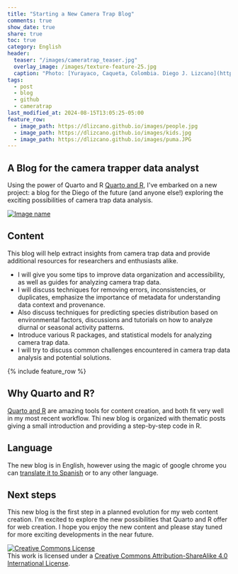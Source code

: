 ```yaml
---
title: "Starting a New Camera Trap Blog"
comments: true
show_date: true
share: true
toc: true
category: English
header:
  teaser: "/images/cameratrap_teaser.jpg"
  overlay_image: /images/texture-feature-25.jpg
  caption: "Photo: [Yurayaco, Caqueta, Colombia. Diego J. Lizcano](https://www.instagram.com/walking_tapir/)"
tags:
  - post
  - blog
  - github
  - cameratrap
last_modified_at: 2024-08-15T13:05:25-05:00
feature_row:
  - image_path: https://dlizcano.github.io/images/people.jpg
  - image_path: https://dlizcano.github.io/images/kids.jpg
  - image_path: https://dlizcano.github.io/images/puma.JPG
---
```


## A Blog for the camera trapper data analyst

Using the power of Quarto and R [Quarto and R](https://quarto.org/), I've embarked on a new project: a blog for the Diego of the future (and anyone else!) exploring the exciting possibilities of camera trap data analysis. 

[![Image name](https://dlizcano.github.io/images/cameratrapblog.jpg)](https://dlizcano.github.io/cameratrap/)

## Content 

This blog will help extract insights from camera trap data and provide additional resources for researchers and enthusiasts alike. 
- I will give you some tips to improve data organization and accessibility, as well as guides for analyzing camera trap data.
- I will discuss techniques for removing errors, inconsistencies, or duplicates, emphasize the importance of metadata for understanding data context and provenance. 
- Also discuss techniques for predicting species distribution based on environmental factors, discussions and tutorials on how to analyze diurnal or seasonal activity patterns. 
- Introduce various R packages, and statistical models for analyzing camera trap data. 
- I will try to discuss common challenges encountered in camera trap data analysis and potential solutions.  

{% include feature_row %}

## Why Quarto and R? 

[Quarto and R](https://quarto.org/) are amazing tools for content creation, and both fit very well in my most recent workflow. Thi new blog is organized with thematic posts giving a small introduction and providing a step-by-step code in R. 

## Language

The new blog is in English, however using the magic of google chrome you can [translate it to Spanish](https://www.youtube.com/watch?app=desktop&v=0ppXHz2pk3A) or to any other language.  

## Next steps

This new blog is the first step in a planned evolution for my web content creation. I'm excited to explore the new possibilities that Quarto and R offer for web creation. I hope you enjoy the new content and please stay tuned for more exciting developments in the near future.


<a rel="license" href="http://creativecommons.org/licenses/by-sa/4.0/"><img alt="Creative Commons License" style="border-width:0" src="http://i.creativecommons.org/l/by-sa/4.0/88x31.png" /></a><br />This work is licensed under a <a rel="license" href="http://creativecommons.org/licenses/by-sa/4.0/">Creative Commons Attribution-ShareAlike 4.0 International License</a>.
